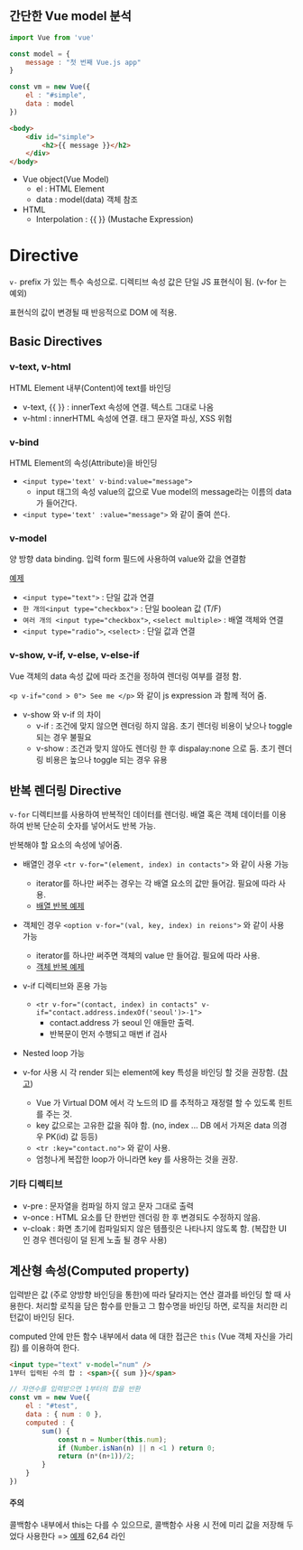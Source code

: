 ## 간단한 Vue model 분석

```javascript
import Vue from 'vue'

const model = {
    message : "첫 번째 Vue.js app"
}

const vm = new Vue({
    el : "#simple",
    data : model
})
```

```html
<body>
    <div id="simple">
        <h2>{{ message }}</h2>
    </div>
</body>
```

- Vue object(Vue Model)
    - el : HTML Element
    - data : model(data) 객체 참조
- HTML
    - Interpolation : {{ }} (Mustache Expression)

# Directive
`v-` prefix 가 있는 특수 속성으로. 디렉티브 속성 값은 단일 JS 표현식이 됨. (v-for 는 예외)

표현식의 값이 변경될 때 반응적으로 DOM 에 적용.

## Basic Directives

### v-text, v-html
HTML Element 내부(Content)에 text를 바인딩
- v-text, {{ }} : innerText 속성에 연결. 텍스트 그대로 나옴
- v-html : innerHTML 속성에 연결. 태그 문자열 파싱, XSS 위험

### v-bind
HTML Element의 속성(Attribute)을 바인딩
- `<input type='text' v-bind:value="message">`
    - input 태그의 속성 value의 값으로 Vue model의 message라는 이름의 data가 들어간다.
- `<input type='text' :value="message">` 와 같이 줄여 쓴다.

### v-model
양 방향 data binding. 입력 form 필드에 사용하여 value와 값을 연결함

[예제](https://github.com/kangsanChang/vuejs_book/blob/master/ch02/02-05.html)
- `<input type="text">` : 단일 값과 연결
- `한 개의<input type="checkbox">` : 단일 boolean 값 (T/F)
- `여러 개의 <input type="checkbox">`, `<select multiple>` : 배열 객체와 연결
- `<input type="radio">`, `<select>` : 단일 값과 연결

### v-show, v-if, v-else, v-else-if
Vue 객체의 data 속성 값에 따라 조건을 정하여 렌더링 여부를 결정 함.

`<p v-if="cond > 0"> See me </p>` 와 같이 js expression 과 함께 적어 줌.

- v-show 와 v-if 의 차이
    - v-if : 조건에 맞지 않으면 렌더링 하지 않음. 초기 렌더링 비용이 낮으나 toggle 되는 경우 불필요
    - v-show : 조건과 맞지 않아도 렌더링 한 후 dispalay:none 으로 둠. 초기 렌더링 비용은 높으나 toggle 되는 경우 유용

## 반복 렌더링 Directive
`v-for` 디렉티브를 사용하여 반복적인 데이터를 렌더링. 배열 혹은 객체 데이터를 이용하여 반복 단순히 숫자를 넣어서도 반복 가능.

반복해야 할 요소의 속성에 넣어줌.

- 배열인 경우 `<tr v-for="(element, index) in contacts">` 와 같이 사용 가능
    - iterator를 하나만 써주는 경우는 각 배열 요소의 값만 들어감. 필요에 따라 사용.
    - [배열 반복 예제](https://github.com/kangsanChang/vuejs_book/blob/master/ch02/02-08.html)

- 객체인 경우 `<option v-for="(val, key, index) in reions">` 와 같이 사용 가능
    - iterator를 하나만 써주면 객체의 value 만 들어감. 필요에 따라 사용.
    - [객체 반복 예제](https://github.com/kangsanChang/vuejs_book/blob/master/ch02/02-09.html)

- v-if 디렉티브와 혼용 가능
    - `<tr v-for="(contact, index) in contacts" v-if="contact.address.indexOf('seoul')>-1">`
        - contact.address 가 seoul 인 애들만 출력.
        - 반복문이 먼저 수행되고 매번 if 검사
- Nested loop 가능
- v-for 사용 시 각 render 되는 element에 key 특성을 바인딩 할 것을 권장함. ([참고](https://kr.vuejs.org/v2/guide/list.html#key))
    - Vue 가 Virtual DOM 에서 각 노드의 ID 를 추적하고 재정렬 할 수 있도록 힌트를 주는 것.
    - key 값으로는 고유한 값을 줘야 함. (no, index ... DB 에서 가져온 data 의경우 PK(id) 값 등등)
    - `<tr :key="contact.no">` 와 같이 사용.
    - 엄청나게 복잡한 loop가 아니라면 key 를 사용하는 것을 권장.

### 기타 디렉티브

- v-pre : 문자열을 컴파일 하지 않고 문자 그대로 출력
- v-once : HTML 요소를 단 한번만 렌더링 한 후 변경되도 수정하지 않음.
- v-cloak : 화면 초기에 컴파일되지 않은 템플릿은 나타나지 않도록 함. (복잡한 UI 인 경우 렌더링이 덜 된게 노출 될 경우 사용)

## 계산형 속성(Computed property)
입력받은 값 (주로 양방향 바인딩을 통한)에 따라 달라지는 연산 결과를 바인딩 할 때 사용한다. 처리할 로직을 담은 함수를 만들고 그 함수명을 바인딩 하면, 로직을 처리한 리턴값이 바인딩 된다.

computed 안에 만든 함수 내부에서 data 에 대한 접근은 `this` (Vue 객체 자신을 가리킴) 를 이용하여 한다.

```html
<input type="text" v-model="num" />
1부터 입력된 수의 합 : <span>{{ sum }}</span>
```

```javascript
// 자연수를 입력받으면 1부터의 합을 반환
const vm = new Vue({
    el : "#test",
    data : { num : 0 },
    computed : {
        sum() {
            const n = Number(this.num);
            if (Number.isNan(n) || n <1 ) return 0;
            return (n*(n+1))/2;
        }
    }
})
```
#### 주의
콜백함수 내부에서 this는 다를 수 있으므로, 콜백함수 사용 시 전에 미리 값을 저장해 두었다 사용한다 => [예제](https://github.com/kangsanChang/vuejs_book/blob/master/ch02/02-16.html) 62,64 라인
